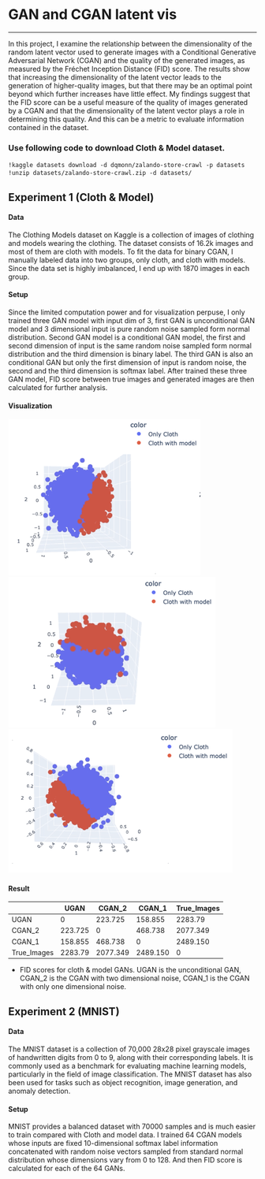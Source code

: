 # GAN and CGAN latent vis
---
In this project, I examine the relationship between the dimensionality of the random latent vector used to generate images with a Conditional Generative Adversarial Network (CGAN) and the quality of the generated images, as measured by the Fréchet Inception Distance (FID) score. The results show that increasing the dimensionality of the latent vector leads to the generation of higher-quality images, but that there may be an optimal point beyond which further increases have little effect. My findings suggest that the FID score can be a useful measure of the quality of images generated by a CGAN and that the dimensionality of the latent vector plays a role in determining this quality. And this can be a metric to evaluate information contained in the dataset.

### Use following code to download Cloth & Model dataset.

``` {python}
!kaggle datasets download -d dqmonn/zalando-store-crawl -p datasets
!unzip datasets/zalando-store-crawl.zip -d datasets/
```

## Experiment 1 (Cloth & Model)

#### Data 

The Clothing Models dataset on Kaggle is a collection of images of clothing and models wearing the clothing. The dataset consists of 16.2k images and most of them are cloth with models. To fit the data for binary CGAN, I manually labeled data into two groups, only cloth, and cloth with models. Since the data set is highly imbalanced, I end up with 1870 images in each group.

#### Setup
Since the limited computation power and for visualization perpuse, I only trained three GAN model with input dim of 3, first GAN is unconditional GAN model and 3 dimensional input is pure random noise sampled form normal distribution. Second GAN model is a conditional GAN model, the first and second dimension of input is the same random noise sampled form normal distribution and the third dimension is binary label. The third GAN is also an conditional GAN but only the first dimension of input is random noise, the second and the third dimension is softmax label.
After trained these three GAN model, FID score between true images and generated images are then calculated for further analysis.

#### Visualization
![UGAN](images/UGAN.png)
![CGAN_1](images/CGAN_1.png)
![CGAN_2](images/CGAN_2.png)
#### Result

|          | UGAN | CGAN_2 | CGAN_1 | True_Images |
|----------|---------|---------|---------|---------|
| UGAN     | 0       | 223.725 | 158.855  | 2283.79  |
| CGAN_2   | 223.725 | 0       | 468.738  | 2077.349 |
| CGAN_1   | 158.855 | 468.738 | 0        | 2489.150 |
|True_Images| 2283.79| 2077.349| 2489.150 | 0        |
- FID scores for cloth & model GANs. UGAN is the unconditional GAN, CGAN_2 is the CGAN with two dimensional noise, CGAN_1 is the CGAN with only one dimensional noise.

## Experiment 2 (MNIST)

#### Data
The MNIST dataset is a collection of 70,000 28x28 pixel grayscale images of handwritten digits from 0 to 9, along with their corresponding labels. It is commonly used as a benchmark for evaluating machine learning models, particularly in the field of image classification. The MNIST dataset has also been used for tasks such as object recognition, image generation, and anomaly detection.

#### Setup
MNIST provides a balanced dataset with 70000 samples and is much easier to train compared with Cloth and model data. I trained 64 CGAN models whose inputs are fixed 10-dimensional softmax label information concatenated with random noise vectors sampled from standard normal distribution whose dimensions vary from 0 to 128. And then FID score is calculated for each of the 64 GANs.

